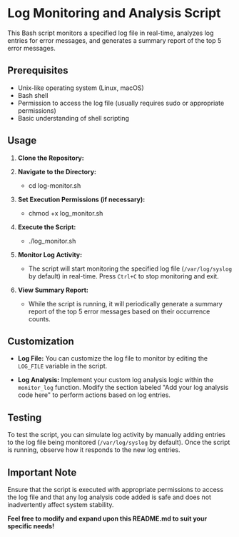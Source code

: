 # Log Monitoring and Analysis Script

This Bash script monitors a specified log file in real-time, analyzes log entries for error messages, and generates a summary report of the top 5 error messages.


## Prerequisites

- Unix-like operating system (Linux, macOS)
- Bash shell
- Permission to access the log file (usually requires sudo or appropriate permissions)
- Basic understanding of shell scripting

## Usage

1. **Clone the Repository:**

2. **Navigate to the Directory:**
    - cd log-monitor.sh
3. **Set Execution Permissions (if necessary):**
    - chmod +x log_monitor.sh


4. **Execute the Script:**
    - ./log_monitor.sh


5. **Monitor Log Activity:**
    - The script will start monitoring the specified log file (`/var/log/syslog` by default) in real-time. Press `Ctrl+C` to stop monitoring and exit.

6. **View Summary Report:**
    - While the script is running, it will periodically generate a summary report of the top 5 error messages based on their occurrence counts.

## Customization

- **Log File:**
You can customize the log file to monitor by editing the `LOG_FILE` variable in the script.

- **Log Analysis:**
Implement your custom log analysis logic within the `monitor_log` function. Modify the section labeled "Add your log analysis code here" to perform actions based on log entries.

## Testing

To test the script, you can simulate log activity by manually adding entries to the log file being monitored (`/var/log/syslog` by default). Once the script is running, observe how it responds to the new log entries.

## Important Note

Ensure that the script is executed with appropriate permissions to access the log file and that any log analysis code added is safe and does not inadvertently affect system stability.

**Feel free to modify and expand upon this README.md to suit your specific needs!**








